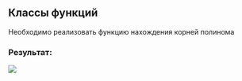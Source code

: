## Классы функций 
Необходимо реализовать функцию нахождения корней полинома

### Результат:
![](https://github.com/ShabanovR/Lessons/blob/master/3%20semester/Function/result.png)
